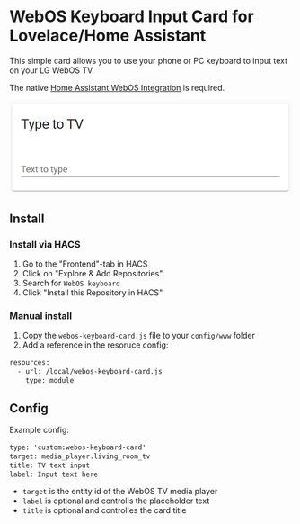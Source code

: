 # WebOS Keyboard Input Card for Lovelace/Home Assistant
This simple card allows you to use your phone or PC keyboard to input text on your LG WebOS TV.

The native [Home Assistant WebOS Integration](https://www.home-assistant.io/integrations/webostv/) is required.

![card](card.jpg)

## Install
### Install via HACS
1. Go to the "Frontend"-tab in HACS
2. Click on "Explore & Add Repositories"
3. Search for `WebOS keyboard`
5. Click "Install this Repository in HACS"

### Manual install
1. Copy the `webos-keyboard-card.js` file to your `config/www` folder
2. Add a reference in the resoruce config:

```
resources:
  - url: /local/webos-keyboard-card.js
    type: module
```

## Config
Example config:

```
type: 'custom:webos-keyboard-card'
target: media_player.living_room_tv
title: TV text input
label: Input text here
```

- `target` is the entity id of the WebOS TV media player
- `label` is optional and controlls the placeholder text
- `title` is optional and controlles the card title
